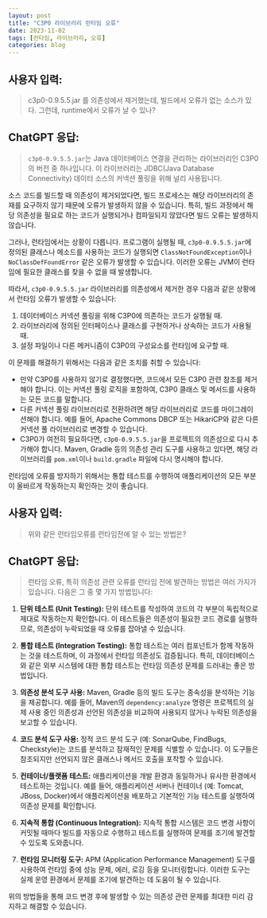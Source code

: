 ```yaml
---
layout: post
title: "C3P0 라이브러리 런타임 오류"
date: 2023-11-02
tags: [런타임, 라이브러리, 오류]
categories: blog
---
```


## 사용자 입력:
> c3p0-0.9.5.5.jar 를 의존성에서 제거했는데, 빌드에서 오류가 없는 소스가 있다. 그런데, runtime에서 오류가 날 수 있나? 

## ChatGPT 응답:
> `c3p0-0.9.5.5.jar`는 Java 데이터베이스 연결을 관리하는 라이브러리인 C3P0의 버전 중 하나입니다. 이 라이브러리는 JDBC(Java Database Connectivity) 데이터 소스의 커넥션 풀링을 위해 널리 사용됩니다.

소스 코드를 빌드할 때 의존성이 제거되었다면, 빌드 프로세스는 해당 라이브러리의 존재를 요구하지 않기 때문에 오류가 발생하지 않을 수 있습니다. 특히, 빌드 과정에서 해당 의존성을 필요로 하는 코드가 실행되거나 컴파일되지 않았다면 빌드 오류는 발생하지 않습니다.

그러나, 런타임에서는 상황이 다릅니다. 프로그램이 실행될 때, `c3p0-0.9.5.5.jar`에 정의된 클래스나 메소드를 사용하는 코드가 실행되면 `ClassNotFoundException`이나 `NoClassDefFoundError` 같은 오류가 발생할 수 있습니다. 이러한 오류는 JVM이 런타임에 필요한 클래스를 찾을 수 없을 때 발생합니다.

따라서, `c3p0-0.9.5.5.jar` 라이브러리를 의존성에서 제거한 경우 다음과 같은 상황에서 런타임 오류가 발생할 수 있습니다:

1. 데이터베이스 커넥션 풀링을 위해 C3P0에 의존하는 코드가 실행될 때.
2. 라이브러리에 정의된 인터페이스나 클래스를 구현하거나 상속하는 코드가 사용될 때.
3. 설정 파일이나 다른 메커니즘이 C3P0의 구성요소를 런타임에 요구할 때.

이 문제를 해결하기 위해서는 다음과 같은 조치를 취할 수 있습니다:

- 만약 C3P0를 사용하지 않기로 결정했다면, 코드에서 모든 C3P0 관련 참조를 제거해야 합니다. 이는 커넥션 풀링 로직을 포함하여, C3P0 클래스 및 메서드를 사용하는 모든 코드를 말합니다.
- 다른 커넥션 풀링 라이브러리로 전환하려면 해당 라이브러리로 코드를 마이그레이션해야 합니다. 예를 들어, Apache Commons DBCP 또는 HikariCP와 같은 다른 커넥션 풀 라이브러리로 변경할 수 있습니다.
- C3P0가 여전히 필요하다면, `c3p0-0.9.5.5.jar`을 프로젝트의 의존성으로 다시 추가해야 합니다. Maven, Gradle 등의 의존성 관리 도구를 사용하고 있다면, 해당 라이브러리를 `pom.xml`이나 `build.gradle` 파일에 다시 명시해야 합니다.

런타임에 오류를 방지하기 위해서는 통합 테스트를 수행하여 애플리케이션의 모든 부분이 올바르게 작동하는지 확인하는 것이 좋습니다.

## 사용자 입력:
> 위와 같은 런타임오류를 런타임전에 알 수 있는 방법은?

## ChatGPT 응답:
> 런타임 오류, 특히 의존성 관련 오류를 런타임 전에 발견하는 방법은 여러 가지가 있습니다. 다음은 그 중 몇 가지 방법입니다:

1. **단위 테스트 (Unit Testing):**
   단위 테스트를 작성하여 코드의 각 부분이 독립적으로 제대로 작동하는지 확인합니다. 이 테스트들은 의존성이 필요한 코드 경로를 실행하므로, 의존성이 누락되었을 때 오류를 잡아낼 수 있습니다.

2. **통합 테스트 (Integration Testing):**
   통합 테스트는 여러 컴포넌트가 함께 작동하는 것을 테스트하며, 이 과정에서 런타임 의존성도 검증됩니다. 특히, 데이터베이스와 같은 외부 시스템에 대한 통합 테스트는 런타임 의존성 문제를 드러내는 좋은 방법입니다.

3. **의존성 분석 도구 사용:**
   Maven, Gradle 등의 빌드 도구는 종속성을 분석하는 기능을 제공합니다. 예를 들어, Maven의 `dependency:analyze` 명령은 프로젝트의 실제 사용 중인 의존성과 선언된 의존성을 비교하여 사용되지 않거나 누락된 의존성을 보고할 수 있습니다.

4. **코드 분석 도구 사용:**
   정적 코드 분석 도구 (예: SonarQube, FindBugs, Checkstyle)는 코드를 분석하고 잠재적인 문제를 식별할 수 있습니다. 이 도구들은 참조되지만 선언되지 않은 클래스나 메서드 호출을 포착할 수 있습니다.

5. **컨테이너/플랫폼 테스트:**
   애플리케이션을 개발 환경과 동일하거나 유사한 환경에서 테스트하는 것입니다. 예를 들어, 애플리케이션 서버나 컨테이너 (예: Tomcat, JBoss, Docker)에서 애플리케이션을 배포하고 기본적인 기능 테스트를 실행하여 의존성 문제를 확인합니다.

6. **지속적 통합 (Continuous Integration):**
   지속적 통합 시스템은 코드 변경 사항이 커밋될 때마다 빌드를 자동으로 수행하고 테스트를 실행하여 문제를 조기에 발견할 수 있도록 도와줍니다.

7. **런타임 모니터링 도구:**
   APM (Application Performance Management) 도구를 사용하여 런타임 중에 성능 문제, 에러, 로깅 등을 모니터링합니다. 이러한 도구는 실제 운영 환경에서 문제를 조기에 발견하는 데 도움이 될 수 있습니다.

위의 방법들을 통해 코드 변경 후에 발생할 수 있는 의존성 관련 문제를 최대한 미리 감지하고 해결할 수 있습니다.

